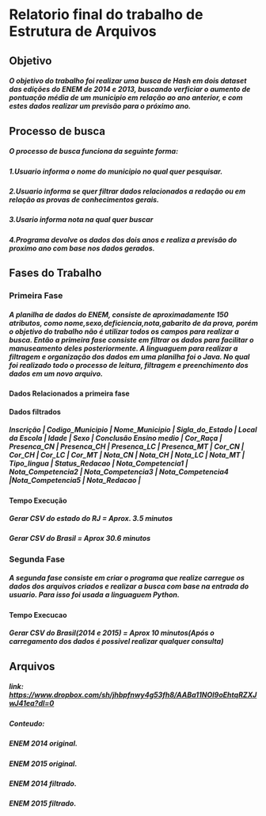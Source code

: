 # Relatorio final do trabalho de Estrutura de Arquivos

## Objetivo
#####  O objetivo do trabalho foi realizar uma busca de Hash em dois dataset das edições do ENEM de 2014 e 2013, buscando verficiar o aumento de pontuação média de um municipio em relação ao ano anterior, e com estes dados realizar um previsão para o próximo ano.
  
## Processo de busca
 ##### O processo de busca funciona da seguinte forma:
  
 ##### 1.Usuario informa o nome do municipio no qual quer pesquisar.
 ##### 2.Usuario informa se quer filtrar dados relacionados a redação ou em relação as provas de conhecimentos gerais.
 ##### 3.Usario informa nota na qual quer buscar
 ##### 4.Programa devolve os dados dos dois anos e realiza a previsão do proximo ano com base nos dados gerados.

## Fases do Trabalho

  ### Primeira Fase
   ##### A planilha de dados do ENEM, consiste de aproximadamente 150 atributos, como nome,sexo,deficiencia,nota,gabarito de da prova, porém o objetivo do trabalho não é utilizar todos os campos para realizar a busca. Então a primeira fase consiste em filtrar os dados para facilitar o manuseamento deles posteriormente. A linguaguem para realizar a filtragem e organização dos dados em uma planilha foi o Java. No qual foi realizado todo o processo de leitura, filtragem e preenchimento dos dados em um novo arquivo.
   
   #### Dados Relacionados a primeira fase
   #### Dados filtrados
   ##### Inscrição | Codigo_Municipio | Nome_Municipio | Sigla_do_Estado | Local da Escola | Idade | Sexo | Conclusão Ensino medio | Cor_Raça | Presenca_CN | Presenca_CH | Presenca_LC | Presenca_MT | Cor_CN | Cor_CH | Cor_LC | Cor_MT | Nota_CN | Nota_CH | Nota_LC | Nota_MT | Tipo_lingua | Status_Redacao | Nota_Competencia1 | Nota_Competencia2 | Nota_Competencia3 | Nota_Competencia4 |Nota_Competencia5 | Nota_Redacao |
    
   #### Tempo Execução
   
   ##### Gerar CSV do estado do RJ = Aprox. 3.5 minutos
   ##### Gerar CSV do Brasil = Aprox 30.6 minutos
    
    
  ### Segunda Fase
   ##### A segunda fase consiste em criar o programa que realize carregue os dados dos arquivos criados e realizar a busca com base na entrada do usuario. Para isso foi usada a linguaguem Python.
    
 #### Tempo Execucao
 
 ##### Gerar CSV do Brasil(2014 e 2015) = Aprox 10 minutos(Após o carregamento dos dados é possivel realizar qualquer consulta)
 
 ## Arquivos
 
 ##### link: https://www.dropbox.com/sh/jhbpfnwy4g53fh8/AABa11NOl9oEhtqRZXJwJ41ea?dl=0
 ##### Conteudo:
 ##### ENEM 2014 original.
 ##### ENEM 2015 original.
 ##### ENEM 2014 filtrado.
 ##### ENEM 2015 filtrado.
